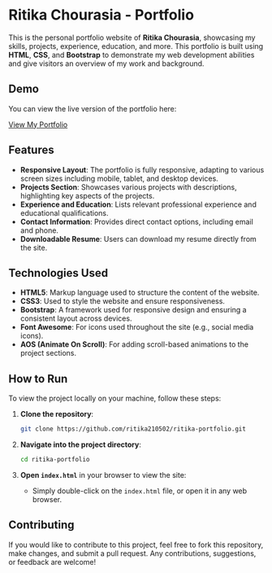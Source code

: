 # Ritika Chourasia - Portfolio

This is the personal portfolio website of **Ritika Chourasia**, showcasing my skills, projects, experience, education, and more. This portfolio is built using **HTML**, **CSS**, and **Bootstrap** to demonstrate my web development abilities and give visitors an overview of my work and background.

## Demo

You can view the live version of the portfolio here:

[View My Portfolio](https://ritika210502.github.io/ritika-portfolio/)

## Features

- **Responsive Layout**: The portfolio is fully responsive, adapting to various screen sizes including mobile, tablet, and desktop devices.
- **Projects Section**: Showcases various projects with descriptions, highlighting key aspects of the projects.
- **Experience and Education**: Lists relevant professional experience and educational qualifications.
- **Contact Information**: Provides direct contact options, including email and phone.
- **Downloadable Resume**: Users can download my resume directly from the site.

## Technologies Used

- **HTML5**: Markup language used to structure the content of the website.
- **CSS3**: Used to style the website and ensure responsiveness.
- **Bootstrap**: A framework used for responsive design and ensuring a consistent layout across devices.
- **Font Awesome**: For icons used throughout the site (e.g., social media icons).
- **AOS (Animate On Scroll)**: For adding scroll-based animations to the project sections.

## How to Run

To view the project locally on your machine, follow these steps:

1. **Clone the repository**:
    ```bash
    git clone https://github.com/ritika210502/ritika-portfolio.git
    ```

2. **Navigate into the project directory**:
    ```bash
    cd ritika-portfolio
    ```

3. **Open `index.html`** in your browser to view the site:
    - Simply double-click on the `index.html` file, or open it in any web browser.

## Contributing

If you would like to contribute to this project, feel free to fork this repository, make changes, and submit a pull request. Any contributions, suggestions, or feedback are welcome!